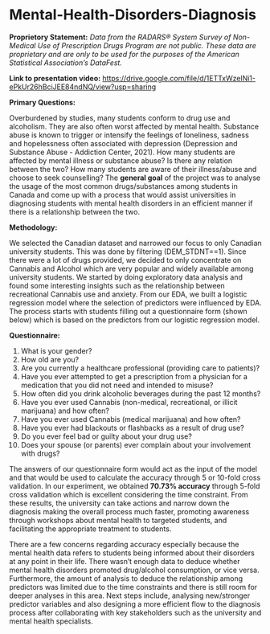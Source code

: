# Mental-Health-Disorders-Diagnosis

**Proprietory Statement:** _Data from the RADARS® System Survey of Non-Medical Use of Prescription Drugs Program
are not public. These data are proprietary and are only to be used for the purposes of the
American Statistical Association’s DataFest._

**Link to presentation video:** https://drive.google.com/file/d/1ETTxWzelNi1-ePkUr26hBciJEE84ndNQ/view?usp=sharing

**Primary Questions:**

Overburdened by studies, many students conform to drug use and alcoholism. They are also often worst affected by
mental health. Substance abuse is known to trigger or intensify the feelings of loneliness, sadness and hopelessness
often associated with depression (Depression and Substance Abuse - Addiction Center, 2021). How many students
are affected by mental illness or substance abuse? Is there any relation between the two? How many students are
aware of their illness/abuse and choose to seek counselling?
The **general goal** of the project was to analyse the usage of the most common drugs/substances among students in
Canada and come up with a process that would assist universities in diagnosing students with mental health
disorders in an efficient manner if there is a relationship between the two.

**Methodology:**

We selected the Canadian dataset and narrowed our focus to only Canadian university students. This was done by
filtering (DEM_STDNT==1). Since there were a lot of drugs provided, we decided to only concentrate on
Cannabis and Alcohol which are very popular and widely available among university students. We started by doing
exploratory data analysis and found some interesting insights such as the relationship between recreational
Cannabis use and anxiety. From our EDA, we built a logistic regression model where the selection of predictors
were influenced by EDA. The process starts with students filling out a questionnaire form (shown below) which is
based on the predictors from our logistic regression model.

**Questionnaire:**

1. What is your gender?
2. How old are you?
3. Are you currently a healthcare professional (providing care to patients)?
4. Have you ever attempted to get a prescription from a physician for a medication that you did not need and
intended to misuse?
5. How often did you drink alcoholic beverages during the past 12 months?
6. Have you ever used Cannabis (non-medical, recreational, or illicit marijuana) and how often?
7. Have you ever used Cannabis (medical marijuana) and how often?
8. Have you ever had blackouts or flashbacks as a result of drug use?
9. Do you ever feel bad or guilty about your drug use?
10. Does your spouse (or parents) ever complain about your involvement with drugs?

The answers of our questionnaire form would act as the input of the model and that would be used to calculate the
accuracy through 5 or 10-fold cross validation. In our experiment, we obtained **70.73% accuracy** through 5-fold
cross validation which is excellent considering the time constraint. From these results, the university can take
actions and narrow down the diagnosis making the overall process much faster, promoting awareness through
workshops about mental health to targeted students, and facilitating the appropriate treatment to students.

There are a few concerns regarding accuracy especially because the mental health data refers to students being
informed about their disorders at any point in their life. There wasn’t enough data to deduce whether mental health
disorders promoted drug/alcohol consumption, or vice versa. Furthermore, the amount of analysis to deduce the
relationship among predictors was limited due to the time constraints and there is still room for deeper analyses in
this area. Next steps include, analysing new/stronger predictor variables and also designing a more efficient flow to
the diagnosis process after collaborating with key stakeholders such as the university and mental health specialists.
